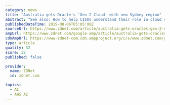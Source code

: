 ```yaml
---
category: news
title: "Australia gets Oracle's 'Gen 2 Cloud' with new Sydney region"
abstract: "See also: How to help CISOs understand their role in cloud security (TechRepublic) According to Oracle, its new cloud infrastructure offers customers artificial intelligence (AI ... cloud giant Amazon Web Services (AWS), Ellison compared the autonomous ..."
publishedDateTime: 2019-08-06T05:05:00Z
sourceUrl: https://www.zdnet.com/article/australia-gets-oracles-gen-2-cloud-with-new-sydney-region/
ampUrl: https://www.zdnet.com/google-amp/article/australia-gets-oracles-gen-2-cloud-with-new-sydney-region/
cdnAmpUrl: https://www-zdnet-com.cdn.ampproject.org/c/s/www.zdnet.com/google-amp/article/australia-gets-oracles-gen-2-cloud-with-new-sydney-region/
type: article
quality: 32
score: 32
published: false

provider:
  name: ZDNet
  id: zdnet.com

topics:
  - AI
  - AWS AI
---
```

